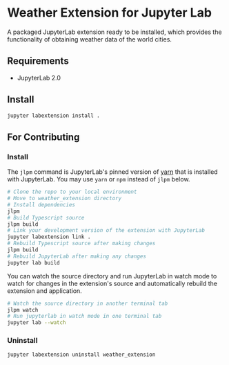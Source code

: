 # Weather Extension for Jupyter Lab

A packaged JupyterLab extension ready to be installed, which provides the functionality of obtaining weather data of the world cities.

## Requirements

* JupyterLab 2.0

## Install

```bash
jupyter labextension install .
```

## For Contributing

### Install

The `jlpm` command is JupyterLab's pinned version of
[yarn](https://yarnpkg.com/) that is installed with JupyterLab. You may use
`yarn` or `npm` instead of `jlpm` below.

```bash
# Clone the repo to your local environment
# Move to weather_extension directory
# Install dependencies
jlpm
# Build Typescript source
jlpm build
# Link your development version of the extension with JupyterLab
jupyter labextension link .
# Rebuild Typescript source after making changes
jlpm build
# Rebuild JupyterLab after making any changes
jupyter lab build
```

You can watch the source directory and run JupyterLab in watch mode to watch for changes in the extension's source and automatically rebuild the extension and application.

```bash
# Watch the source directory in another terminal tab
jlpm watch
# Run jupyterlab in watch mode in one terminal tab
jupyter lab --watch
```

### Uninstall

```bash
jupyter labextension uninstall weather_extension
```

